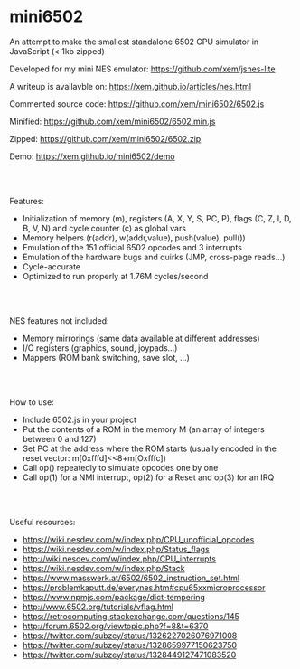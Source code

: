 mini6502
========

An attempt to make the smallest standalone 6502 CPU simulator in JavaScript (< 1kb zipped)

Developed for my mini NES emulator: https://github.com/xem/jsnes-lite

A writeup is availavble on: https://xem.github.io/articles/nes.html

Commented source code: https://github.com/xem/mini6502/6502.js

Minified: https://github.com/xem/mini6502/6502.min.js

Zipped: https://github.com/xem/mini6502/6502.zip

Demo: https://xem.github.io/mini6502/demo

<br>
<br>

Features:

- Initialization of memory (m), registers (A, X, Y, S, PC, P), flags (C, Z, I, D, B, V, N) and cycle counter (c) as global vars
- Memory helpers (r(addr), w(addr,value), push(value), pull())
- Emulation of the 151 official 6502 opcodes and 3 interrupts
- Emulation of the hardware bugs and quirks (JMP, cross-page reads...)
- Cycle-accurate
- Optimized to run properly at 1.76M cycles/second

<br>
<br>

NES features not included:

- Memory mirrorings (same data available at different addresses)
- I/O registers (graphics, sound, joypads...)
- Mappers (ROM bank switching, save slot, ...)

<br>
<br>

How to use:

- Include 6502.js in your project
- Put the contents of a ROM in the memory M (an array of integers between 0 and 127) 
- Set PC at the address where the ROM starts (usually encoded in the reset vector: m[0xfffd]<<8+m[Oxfffc])
- Call op() repeatedly to simulate opcodes one by one
- Call op(1) for a NMI interrupt, op(2) for a Reset and op(3) for an IRQ

<br>
<br>

Useful resources:
- https://wiki.nesdev.com/w/index.php/CPU_unofficial_opcodes
- https://wiki.nesdev.com/w/index.php/Status_flags
- http://wiki.nesdev.com/w/index.php/CPU_interrupts
- https://wiki.nesdev.com/w/index.php/Stack
- https://www.masswerk.at/6502/6502_instruction_set.html
- https://problemkaputt.de/everynes.htm#cpu65xxmicroprocessor
- https://www.npmjs.com/package/dict-tempering
- http://www.6502.org/tutorials/vflag.html
- https://retrocomputing.stackexchange.com/questions/145
- http://forum.6502.org/viewtopic.php?f=8&t=6370
- https://twitter.com/subzey/status/1326227026076971008
- https://twitter.com/subzey/status/1328659977150623750
- https://twitter.com/subzey/status/1328449127471083520
